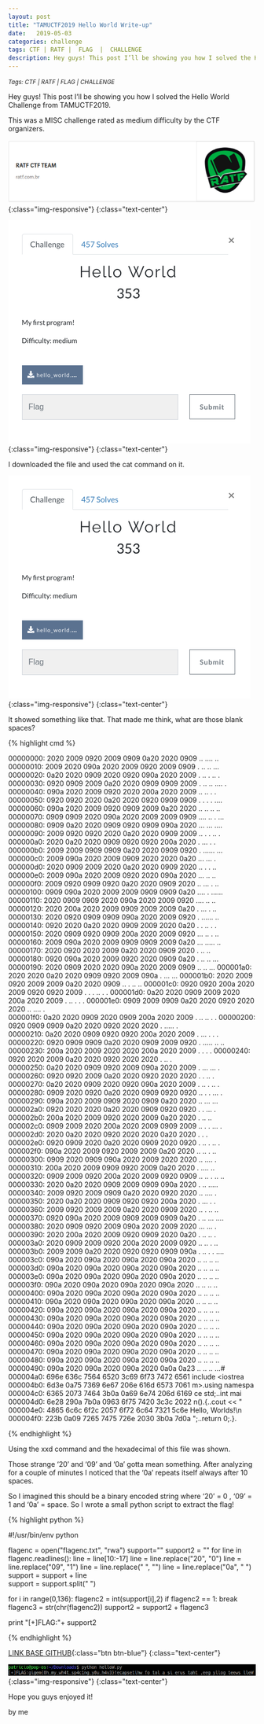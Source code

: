 ```yaml
---
layout: post
title: "TAMUCTF2019 Hello World Write-up"
date:   2019-05-03
categories: challenge
tags: CTF | RATF |  FLAG  |  CHALLENGE
description: Hey guys! This post I’ll be showing you how I solved the Hello World Challenge from TAMUCTF2019.
---
```


<small> <i> Tags: CTF | RATF | FLAG | CHALLENGE </i> </small>

Hey guys! This post I’ll be showing you how I solved the Hello World Challenge from TAMUCTF2019.

This was a MISC challenge rated as medium difficulty by the CTF organizers.

![ratf](/img/jekyll/1/ratf.png){:class="img-responsive"}
{:class="text-center"}

![ratf](/img/jekyll/5/code.png){:class="img-responsive"}
{:class="text-center"}

I downloaded the file and used the cat command on it.

![ratf](/img/jekyll/5/code.png){:class="img-responsive"}
{:class="text-center"}

It showed something like that. That made me think, what are those blank spaces?

{% highlight cmd %}

00000000: 2020 2009 0920 2009 0909 0a20 2020 0909     ..  ....   ..                                                                                                                                                                    
00000010: 2009 2020 090a 2020 2009 0920 2009 0909   .  ..   ..  ...                                                                                                                                                                    
00000020: 0a20 2020 0909 2020 0920 090a 2020 2009  .   ..  . ..   .                                                                                                                                                                    
00000030: 0920 0909 2009 0a20 2020 0909 0909 2009  . .. ..   .... .                                                                                                                                                                       
00000040: 090a 2020 2009 0920 2020 200a 2020 2009  ..   ..    .   .                                                                                                                                                                        
00000050: 0920 0920 2020 0a20 2020 0920 0909 0909  . .   .   . .... 
00000060: 090a 2020 2009 0920 0909 2009 0a20 2020  ..   .. .. ..    
00000070: 0909 0909 2020 090a 2020 2009 2009 0909  ....  ..   . ... 
00000080: 0909 0a20 2020 0909 0920 0909 090a 2020  ...   ... ....   
00000090: 2009 0920 0920 2020 0a20 2020 0909 2009   .. .   .   .. . 
000000a0: 2020 0a20 2020 0909 0920 0920 200a 2020    .   ... .  .   
000000b0: 2009 2009 0909 0909 0a20 2020 0909 0920   . ......   ...  
000000c0: 2009 090a 2020 2009 0909 2020 2020 0a20   ...   ...    .  
000000d0: 2020 0909 2009 2020 0a20 2020 0909 2020    .. .  .   ..   
000000e0: 2009 090a 2020 2009 0920 2020 090a 2020   ...   ..   ..   
000000f0: 2009 0920 0909 0920 0a20 2020 0909 2020   .. ... .   ..   
00000100: 0909 090a 2020 2009 2009 0909 0909 0a20  ....   . ......  
00000110: 2020 0909 0909 2020 090a 2020 2009 0920    ....  ..   ..  
00000120: 2020 200a 2020 2009 0909 2009 2009 0a20     .   ... . ..  
00000130: 2020 0920 0909 0909 090a 2020 2009 0920    . ......   ..  
00000140: 0920 2020 0a20 2020 0909 2009 2020 0a20  .   .   .. .  .  
00000150: 2020 0909 0920 0909 200a 2020 2009 0920    ... .. .   ..  
00000160: 2009 090a 2020 2009 0909 0909 2009 0a20   ...   ..... ..  
00000170: 2020 0920 2020 2009 0a20 2020 0909 2020    .    ..   ..   
00000180: 0920 090a 2020 2009 0920 2020 0909 0a20  . ..   ..   ...  
00000190: 2020 0909 2020 2020 090a 2020 2009 0909    ..    ..   ... 
000001a0: 2020 2020 0a20 2020 0909 0920 2009 090a      .   ...  ... 
000001b0: 2020 2009 0920 2009 2009 0a20 2020 0909     ..  . ..   .. 
000001c0: 0920 0920 200a 2020 2009 0920 0920 2009  . .  .   .. .  . 
000001d0: 0a20 2020 0909 2009 2020 200a 2020 2009  .   .. .   .   . 
000001e0: 0909 2009 0909 0a20 2020 0920 2020 2020  .. ....   .      
000001f0: 0a20 2020 0909 2020 0909 200a 2020 2009  .   ..  .. .   . 
00000200: 0920 0909 0909 0a20 2020 0920 2020 2020  . .....   .      
00000210: 0a20 2020 0909 0920 0920 200a 2020 2009  .   ... .  .   . 
00000220: 0920 0909 0909 0a20 2020 0909 2009 0920  . .....   .. ..  
00000230: 200a 2020 2009 2020 2020 200a 2020 2009   .   .     .   . 
00000240: 0920 2020 2009 0a20 2020 0920 2020 2020  .    ..   .      
00000250: 0a20 2020 0909 0920 2009 090a 2020 2009  .   ...  ...   . 
00000260: 0920 0920 2009 0a20 2020 0920 2020 2020  . .  ..   .      
00000270: 0a20 2020 0909 2020 0920 090a 2020 2009  .   ..  . ..   . 
00000280: 0909 2020 0920 0a20 2020 0909 0920 0920  ..  . .   ... .  
00000290: 090a 2020 2009 0909 2020 0909 0a20 2020  ..   ...  ...    
000002a0: 0920 2020 2020 0a20 2020 0909 0920 0920  .     .   ... .  
000002b0: 200a 2020 2009 0920 2020 2009 0a20 2020   .   ..    ..    
000002c0: 0909 2009 2020 200a 2020 2009 0909 2009  .. .   .   ... . 
000002d0: 2020 0a20 2020 0920 2020 2020 0a20 2020    .   .     .    
000002e0: 0920 0909 2020 0a20 2020 0909 2020 0920  . ..  .   ..  .  
000002f0: 090a 2020 2009 0920 2009 2009 0a20 2020  ..   ..  . ..    
00000300: 0909 2020 0909 090a 2020 2009 2020 2020  ..  ....   .     
00000310: 200a 2020 2009 0909 0920 2009 0a20 2020   .   ....  ..    
00000320: 0909 2009 0920 200a 2020 2009 0920 0909  .. ..  .   .. .. 
00000330: 2020 0a20 2020 0909 2009 0909 090a 2020    .   .. .....   
00000340: 2009 0920 2009 0909 0a20 2020 0920 2020   ..  ....   .    
00000350: 2020 0a20 2020 0909 0920 0920 200a 2020    .   ... .  .   
00000360: 2009 0920 2009 2009 0a20 2020 0909 2020   ..  . ..   ..   
00000370: 0920 090a 2020 2009 0909 2009 0909 0a20  . ..   ... ....  
00000380: 2020 0909 0920 2009 090a 2020 2009 2020    ...  ...   .   
00000390: 2020 200a 2020 2009 0920 0909 2020 0a20     .   .. ..  .  
000003a0: 2020 0909 2009 0920 200a 2020 2009 0920    .. ..  .   ..  
000003b0: 2009 2009 0a20 2020 0920 0920 0909 090a   . ..   . . .... 
000003c0: 090a 2020 090a 2020 090a 2020 090a 2020  ..  ..  ..  ..   
000003d0: 090a 2020 090a 2020 090a 2020 090a 2020  ..  ..  ..  ..   
000003e0: 090a 2020 090a 2020 090a 2020 090a 2020  ..  ..  ..  ..   
000003f0: 090a 2020 090a 2020 090a 2020 090a 2020  ..  ..  ..  ..   
00000400: 090a 2020 090a 2020 090a 2020 090a 2020  ..  ..  ..  ..   
00000410: 090a 2020 090a 2020 090a 2020 090a 2020  ..  ..  ..  ..   
00000420: 090a 2020 090a 2020 090a 2020 090a 2020  ..  ..  ..  ..   
00000430: 090a 2020 090a 2020 090a 2020 090a 2020  ..  ..  ..  ..   
00000440: 090a 2020 090a 2020 090a 2020 090a 2020  ..  ..  ..  ..   
00000450: 090a 2020 090a 2020 090a 2020 090a 2020  ..  ..  ..  ..   
00000460: 090a 2020 090a 2020 090a 2020 090a 2020  ..  ..  ..  ..   
00000470: 090a 2020 090a 2020 090a 2020 090a 2020  ..  ..  ..  ..   
00000480: 090a 2020 090a 2020 090a 2020 090a 2020  ..  ..  ..  ..   
00000490: 090a 2020 090a 2020 090a 2020 0a0a 0a23  ..  ..  ..  ...# 
000004a0: 696e 636c 7564 6520 3c69 6f73 7472 6561  include <iostrea 
000004b0: 6d3e 0a75 7369 6e67 206e 616d 6573 7061  m>.using namespa 
000004c0: 6365 2073 7464 3b0a 0a69 6e74 206d 6169  ce std;..int mai 
000004d0: 6e28 290a 7b0a 0963 6f75 7420 3c3c 2022  n().{..cout << " 
000004e0: 4865 6c6c 6f2c 2057 6f72 6c64 7321 5c6e  Hello, Worlds!\n 
000004f0: 223b 0a09 7265 7475 726e 2030 3b0a 7d0a  ";..return 0;.}.

{% endhighlight %}

Using the xxd command and the hexadecimal of this file was shown.

Those strange ‘20’ and ‘09’ and ‘0a’ gotta mean something. After analyzing for a couple of minutes I noticed that the ‘0a’ repeats itself always after 10 spaces.

So I imagined this should be a binary encoded string where ‘20’ = 0 , ‘09’ = 1 and ‘0a’ = space. So I wrote a small python script to extract the flag!

{% highlight python %}

#!/usr/bin/env python

flagenc = open("flagenc.txt", "rwa")
support=""
support2 = ""
for line in flagenc.readlines():
	line = line[10:-17]
	line = line.replace("20", "0")
	line = line.replace("09", "1")
	line = line.replace(" ", "")
	line = line.replace("0a", " ")
	support = support + line	
support = support.split(" ")

for i in range(0,136):
	flagenc2 = int(support[i],2)
	if flagenc2 == 1:
		break
	flagenc3 = str(chr(flagenc2))
	support2 = support2 + flagenc3

print "[+]FLAG:"+ support2

{% endhighlight %}

[LINK BASE GITHUB][link1]{:class="btn btn-blue"}
{:class="text-center"}

[link1]:https://gist.githubusercontent.com/D4nPs/e206fcf9109159b823041e25452263d6/raw/7a564de46c45724270c41f1e7a4f12c4c0553a24/hello.py

![ratf](/img/jekyll/5/code2.png){:class="img-responsive"}
{:class="text-center"}

Hope you guys enjoyed it!

by me